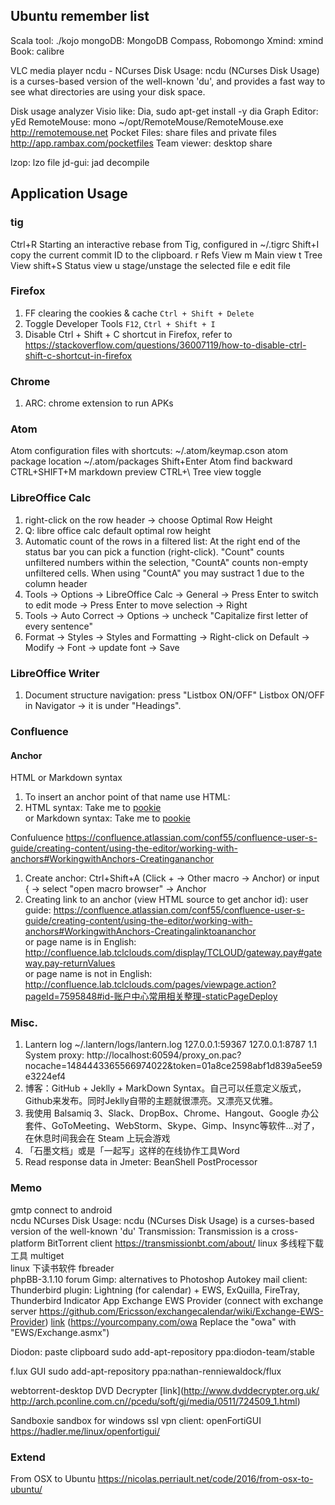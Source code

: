 
## Ubuntu remember list
Scala tool: ./kojo
mongoDB: MongoDB Compass, Robomongo
Xmind: xmind
Book: calibre

VLC media player
ncdu - NCurses Disk Usage: ncdu (NCurses Disk Usage) is a curses-based version of the well-known 'du', and provides a fast way to see what directories are using your disk space.

Disk usage analyzer
Visio like: Dia, sudo apt-get install -y dia
Graph Editor: yEd
RemoteMouse: mono ~/opt/RemoteMouse/RemoteMouse.exe http://remotemouse.net
Pocket Files: share files and private files http://app.rambax.com/pocketfiles
Team viewer: desktop share

lzop: lzo file
jd-gui: jad decompile

## Application Usage
### tig
Ctrl+R Starting an interactive rebase from Tig, configured in ~/.tigrc
Shift+I copy the current commit ID to the clipboard.
r Refs View
m Main view
t Tree View 
shift+S Status view
	u stage/unstage the selected file
	e edit file

### Firefox
1. FF clearing the cookies & cache `Ctrl + Shift + Delete`
2. Toggle Developer Tools	`F12`, `Ctrl + Shift + I`
3. Disable Ctrl + Shift + C shortcut in Firefox, refer to https://stackoverflow.com/questions/36007119/how-to-disable-ctrl-shift-c-shortcut-in-firefox

### Chrome
1. ARC: chrome extension to run APKs

### Atom
Atom configuration files with shortcuts: ~/.atom/keymap.cson
atom package location ~/.atom/packages
Shift+Enter Atom find backward
CTRL+SHIFT+M markdown preview
CTRL+\ Tree view toggle

### LibreOffice Calc
1. right-click on the row header -> choose Optimal Row Height
2. Q: libre office calc default optimal row height
3. Automatic count of the rows in a filtered list: At the right end of the status bar you can pick a function (right-click). "Count" counts unfiltered numbers within the selection, "CountA" counts non-empty unfiltered cells. When using "CountA" you may sustract 1 due to the column header
4. Tools -> Options -> LibreOffice Calc -> General
    -> Press Enter to switch to edit mode
    -> Press Enter to move selection -> Right
5. Tools -> Auto Correct -> Options -> uncheck "Capitalize first letter of every sentence"
6. Format -> Styles -> Styles and Formatting -> Right-click on Default -> Modify -> Font -> update font -> Save

### LibreOffice Writer
  1. Document structure navigation: press "Listbox ON/OFF" Listbox ON/OFF in Navigator -> it is under "Headings".

### Confluence
#### Anchor
HTML or Markdown syntax
1. To insert an anchor point of that name use HTML: <a name="pookie"></a>
2. HTML syntax: Take me to <a href="#pookie" rel="nofollow">pookie</a>  
 or Markdown syntax: Take me to [pookie](#pookie)

Confuluence   https://confluence.atlassian.com/conf55/confluence-user-s-guide/creating-content/using-the-editor/working-with-anchors#WorkingwithAnchors-Creatingananchor  
1. Create anchor: Ctrl+Shift+A (Click + -> Other macro -> Anchor)
  or input { -> select "open macro browser" -> Anchor  
2. Creating link to an anchor (view HTML source to get anchor id):
  user guide:   https://confluence.atlassian.com/conf55/confluence-user-s-guide/creating-content/using-the-editor/working-with-anchors#WorkingwithAnchors-Creatingalinktoananchor  
  or page name is in English: http://confluence.lab.tclclouds.com/display/TCLOUD/gateway.pay#gateway.pay-returnValues  
  or page name is not in English: http://confluence.lab.tclclouds.com/pages/viewpage.action?pageId=7595848#id-账户中心常用相关整理-staticPageDeploy  


### Misc.
1. Lantern log ~/.lantern/logs/lantern.log 127.0.0.1:59367 127.0.0.1:8787
1.1 System proxy: http://localhost:60594/proxy_on.pac?nocache=1484443365566974022&token=01a8ce2598abf1d839a5ee59e3224ef4
2. 博客：GitHub + Jeklly + MarkDown Syntax。自己可以任意定义版式，Github来发布。同时Jeklly自带的主题就很漂亮。又漂亮又优雅。
3. 我使用 Balsamiq 3、Slack、DropBox、Chrome、Hangout、Google 办公套件、GoToMeeting、WebStorm、Skype、Gimp、Insync等软件…对了，在休息时间我会在 Steam 上玩会游戏
4. 「石墨文档」或是「一起写」这样的在线协作工具Word
5. Read response data in Jmeter: BeanShell PostProcessor

### Memo
gmtp connect to android  
ncdu NCurses Disk Usage: ncdu (NCurses Disk Usage) is a curses-based version of the well-known 'du'
Transmission: Transmission is a cross-platform BitTorrent client https://transmissionbt.com/about/
linux 多线程下载工具 multiget  
linux 下读书软件 fbreader  
phpBB-3.1.10 forum
Gimp: alternatives to Photoshop
Autokey
mail client: Thunderbird
  plugin: Lightning (for calendar) + EWS, ExQuilla, FireTray, Thunderbird Indicator App
  Exchange EWS Provider (connect with exchange server https://github.com/Ericsson/exchangecalendar/wiki/Exchange-EWS-Provider)
  [link](https://mailsz.tct.tcl.com/EWS/Exchange.asmx) (https://yourcompany.com/owa  Replace the "owa" with "EWS/Exchange.asmx")

Diodon: paste clipboard
sudo add-apt-repository ppa:diodon-team/stable

f.lux GUI
sudo add-apt-repository ppa:nathan-renniewaldock/flux

webtorrent-desktop
DVD Decrypter [link](http://www.dvddecrypter.org.uk/ http://arch.pconline.com.cn//pcedu/soft/gj/media/0511/724509_1.html)

Sandboxie sandbox for windows
ssl vpn client: openFortiGUI https://hadler.me/linux/openfortigui/  

### Extend
From OSX to Ubuntu https://nicolas.perriault.net/code/2016/from-osx-to-ubuntu/
